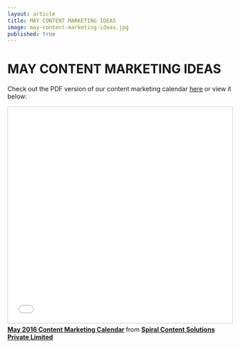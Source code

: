 ```yaml
---
layout: article
title: MAY CONTENT MARKETING IDEAS
image: may-content-marketing-ideas.jpg
published: true
---
```


<h1 style="text-align:left">MAY CONTENT MARKETING IDEAS</h1>

Check out the PDF version of our content marketing calendar <a target="_blank" href="http://bit.ly/DownloadMayCal" class="btn btn-action">here</a>
or view it below:

<div>
    <iframe src="//www.slideshare.net/slideshow/embed_code/key/tonTFBkAuAte7H" width="595" height="485" frameborder="0" marginwidth="0" marginheight="0" scrolling="no" style="border:1px solid #CCC; border-width:1px; margin-bottom:5px; max-width: 100%;" allowfullscreen> </iframe> <div style="margin-bottom:5px"> <strong> <a href="//www.slideshare.net/spiralcontent/may-2016-content-marketing-calendar" title="May 2016 Content Marketing Calendar" target="_blank">May 2016 Content Marketing Calendar</a> </strong> from <strong><a href="//www.slideshare.net/spiralcontent" target="_blank">Spiral Content Solutions Private Limited</a></strong> </div>
</div>